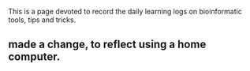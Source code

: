 This is a page devoted to record the daily learning logs on bioinformatic tools, tips and tricks.
## made a change, to reflect using a home computer.
